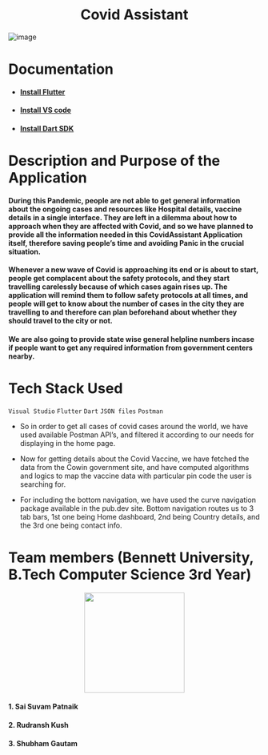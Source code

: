 <h1 align="center">Covid Assistant</h1>


![image](https://user-images.githubusercontent.com/56691960/134782892-5231bb0b-93c2-44ae-8fd9-6f1b6a5b1d53.png)
# Documentation
* #### [Install Flutter](https://flutter.dev/docs/get-started/install)

* #### [Install VS code](https://code.visualstudio.com/download)

* #### [Install Dart SDK](https://dart.dev/get-dart)

# Description and Purpose of the Application 

#### During this Pandemic, people are not able to get general information about the ongoing cases and resources like Hospital details, vaccine details in a single interface. They are left in a dilemma about how to approach when they are affected with Covid, and so we have planned to provide all the information needed in this CovidAssistant Application itself, therefore saving people’s time and avoiding Panic in the crucial situation.


#### Whenever a new wave of Covid is approaching its end or is about to start, people get complacent about the safety protocols, and they start travelling carelessly because of which cases again rises up. The application will remind them to follow safety protocols at all times, and people will get to know about the number of cases in the city they are travelling to and therefore can plan beforehand about whether they should travel to the city or not.


#### We are also going to provide state wise general helpline numbers incase if people want to get any required information from government centers nearby.


# Tech Stack Used

`Visual Studio` `Flutter` `Dart` `JSON files` `Postman`

* So in order to get all cases of covid cases around the world, we have used available Postman API’s, and filtered it according to our needs for displaying in the home page.


* Now for getting details about the Covid Vaccine, we have fetched the data from the Cowin government site, and have computed algorithms and logics to map the vaccine data with particular pin code the user is searching for.


* For including the bottom navigation, we have used the curve navigation package available in the pub.dev site. Bottom navigation routes us to 3 tab bars, 1st one being Home dashboard, 2nd being Country details, and the 3rd one being contact info.

# Team members (Bennett University, B.Tech Computer Science 3rd Year) 

<p align="center">
  <img width="200" height="200" src="https://www.bennett.edu.in/wp-content/uploads/2017/11/logoPhoto-1.png">
</p>


#### 1. Sai Suvam Patnaik 
#### 2. Rudransh Kush
#### 3. Shubham Gautam
